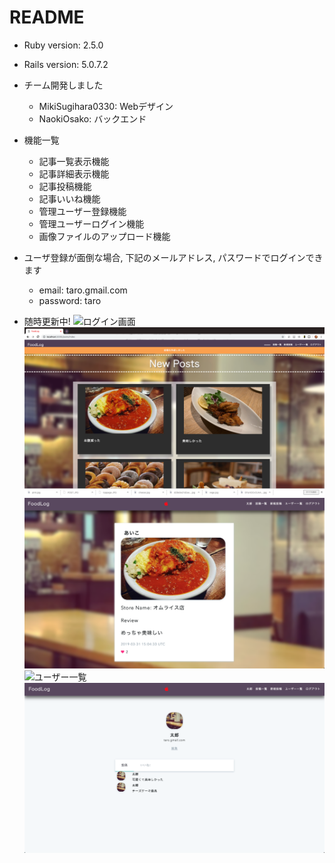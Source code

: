 # README
* Ruby version: 2.5.0
* Rails version: 5.0.7.2
* チーム開発しました
  * MikiSugihara0330: Webデザイン
  * NaokiOsako: バックエンド

* 機能一覧
  * 記事一覧表示機能
  * 記事詳細表示機能
  * 記事投稿機能
  * 記事いいね機能
  * 管理ユーザー登録機能
  * 管理ユーザーログイン機能
  * 画像ファイルのアップロード機能
* ユーザ登録が面倒な場合, 下記のメールアドレス, パスワードでログインできます
  * email: taro.gmail.com
  * password: taro
* 随時更新中!
![ログイン画面](/pictures/login.png)
![投稿一覧](/pictures/posts_index.png)
![投稿詳細](/pictures/posts_show.png)
![ユーザー一覧](/pictures/users_index.png)
![ユーザー詳細](/pictures/users_show.png)
